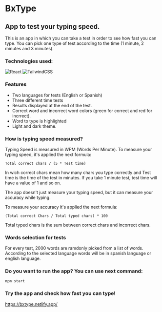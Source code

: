 
# BxType

## App to test your typing speed.

This is an app in which you can take a test in order to see how fast you can type. You can pick one type of test according to the time (1 minute, 2 minutes and 3 minutes).

### Technologies used:

![React](https://img.shields.io/badge/react-%2320232a.svg?style=for-the-badge&logo=react&logoColor=%2361DAFB)
![TailwindCSS](https://img.shields.io/badge/tailwindcss-%2338B2AC.svg?style=for-the-badge&logo=tailwind-css&logoColor=white)



### Features

- Two languages for tests (English or Spanish)
- Three different time tests
- Results displayed at the end of the test.
- Correct word and incorrect word colors (green for correct and red for incrrect).
- Word to type is highlighted
- Light and dark theme.


### How is typing speed measured?

Typing Speed is measured in WPM (Words Per Minute). To measure your typing speed, it's applied the next formula:

```Total correct chars / (5 * Test time)``` 

In wich correct chars mean how many chars you type correctly and Test time is the time of the test in minutes. 
If you take 1 minute test, test time will have a value of 1 and so on.

The app doesn't just measure your typing speed, but it can measure your accuracy while typing. 

To measure your accuracy it's applied the next formula:

```(Total correct Chars / Total typed chars) * 100 ```

Total typed chars is the sum between correct chars and incorrect chars.

### Words selection for tests

For every test, 2000 words are ramdonly picked from a list of words. According to the selected language words will be in spanish language or english language.


### Do you want to run the app? You can use next command:

`npm start`


### Try the app and check how fast you can type!

https://bxtype.netlify.app/
